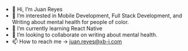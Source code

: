 - 👋 Hi, I’m Juan Reyes
- 👀 I’m interested in Mobile Development, Full Stack Development, and Writing about mental health for people of color.
- 🌱 I’m currently learning React Native
- 💞️ I’m looking to collaborate on writing about mental health.
- 📫 How to reach me -> juan.reyes@xb-i.com

<!---
projectnoa/projectnoa is a ✨ special ✨ repository because its `README.md` (this file) appears on your GitHub profile.
You can click the Preview link to take a look at your changes.
--->
